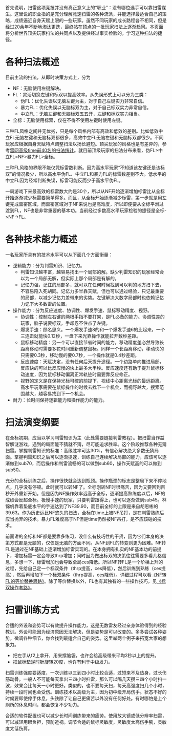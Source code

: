 首先说明，扫雷这项竞技并没有真正意义上的“职业”：没有哪位选手可以靠扫雷谋生。这里说的职业指的是充分理解竞速扫雷的各种流派，并能选择最适合自己的策略，成绩逼近自身天赋上限的一些玩家。虽然不同玩家的成长路程各不相同，但是经过20余年不断地淘汰更迭，最终站在顶点的一批玩家扫法上逐渐趋同。本页面将分析世界顶尖玩家扫法的共同点以及提供经过事实检验的，学习这种扫法的捷径。

# 各种扫法概述
目前主流的扫法，从即时决策方式上，分为
- NF：无脑使用左键解决。
- FL：灵活切换左键和标双以提高效率。从失误形式上可以分为三类：
  - 伪FL：优化失误以无脑左键为主，对于自己左键实力非常自信。
  - 暴力FL：优化失误以无脑标双为主，对于自己标双实力非常自信。
  - 中立FL：无脑左键和无脑标双五五开，左键和标双实力相当。
- 全标：无脑使用标双，仅在不得不使用左键时使用左键。

三种FL风格之间并无优劣，只是每个风格内部有高效和低效的差别。比如低效中立FL无脑左键和无脑标双都很多，高效中立FL无脑左键和无脑标双都很少。不同玩家应根据自身天赋特点调整扫法以扬长避短。顶尖玩家的风格也是有差异的，参考[雷网高级time前40名的扫法统计](https://github.com/putianyi889/Minesweeper-makes-me-happy/wiki/%E9%9B%B7%E7%BD%91%E9%AB%98%E7%BA%A7time%E5%89%8D40%E5%90%8D%E7%9A%84%E6%89%AB%E6%B3%95%E7%BB%9F%E8%AE%A1)。就目前顶级玩家的扫法分布来看，伪FL>中立FL=NF>暴力FL>全标。

三种FL风格的界限不能仅凭标雷数判断。因为高水平玩家“不知道该左键还是该标双”的情况极少，所以高水平伪FL、中立FL和暴力FL的标雷数差别不大。低水平的中立FL因为经常判断失误，标雷可能反而少于高水平伪FL。

一局游戏下来最高效的标雷数大约是30个，所以从NF开始逐渐增加标雷比从全标开始逐渐减少标雷要简单得多。而且，从全标开始逐渐减少标雷，第一步就是用左键完成雷密区域，而雷密区域对于NF来说也是高难度，所以即便要从全标平滑过渡到FL，NF也是非常重要的基本功。当前经过多数高水平玩家检验的捷径是全标->NF->FL。

# 各种技术能力概述
一名玩家所具有的技术水平可以从下面几个方面衡量：
- 逻辑能力：分为判雷知识、记忆力。
  - 判雷知识越丰富，越容易找出一个局部的解。缺少判雷知识的玩家经常会以为一个局部无解，但实际上那个局部是有解的。
  - 记忆力强，记住的局部多，就可以在任何时候找到可以判的地方扫下去，不容易陷入死胡同。记忆力多半靠天赋，但也可以通过经验，只记最重要的局部，以减少记忆力差带来的劣势。左键解决大数字局部时也依赖记忆力记下大多数雷的位置。
- 操作能力：分为反应速度、协调性、爆发手速、鼠标移动精度、视野。
  - 协调性：控制左右键的两根手指不要打架，是FL必备的能力。协调性差的玩家，脑子说要标双，手却忍不住点了左键。
  - 爆发手速：顾名思义。一个爆发手速8的和一个爆发手速6的比起来，一个三连击就能快0.12秒，一盘下来光靠操作就能拉开数秒差距。
  - 鼠标移动精度：另一个可以直接节省时间的能力。移动精度差必然导致长距离移动时需要多花时间重新调整鼠标。同样一个长距离移动，移动快的只需要0.3秒，移动慢的要0.7秒，一个操作就是0.4秒差距。
  - 反应速度：天赋决定，没有任何后天提升途径。一个边路单向推进局部，反应快的可以比反应慢的快上最多大半秒。反应速度还有助于提升鼠标移动速度，因为鼠标移动偏离正常轨迹时需要靠反应修正。
  - 视野的定义是在保持光标可控的前提下，视线中心距离光标的最远距离。高水平玩家需要在鼠标操作的时候去找下一个机会，而视野越大，搜索范围越大，越容易找到下一个机会。
- 耐力：长时间保持逻辑能力和操作能力的能力。

# 扫法演变纲要
在全标初期，应当以学习判雷知识为主（此处需要链接判雷教程）。把扫雷当作益智解谜游戏，遇到的局面能不猜就不猜，尽可能追求胜率。这个阶段推荐各种无猜扫雷。掌握判雷知识的标准：高级胜率可达30%，有信心解决绝大多数无猜局面。掌握判雷知识之后可以逐渐提速，训练自己连续解决局部的能力，应该可以逐渐做到sub70，而后操作和判雷流畅的可以做到sub60，操作天赋高的可以做到sub50。

充分的全标训练之后，操作很快就会达到瓶颈。操作瓶颈的标志是整局下来不停地点，几乎没有停顿。此时就可以转NF了。全标刚转NF时很痛苦，因为又要回到百秒开外重新开始。但是因为NF操作效率远高于全标，逐渐提高熟练度以后，NF的成绩会反超全标。极慢手速的玩家，只要判雷跟得上，也可以逐渐做到sub45。林锦帆靠着垫底水平的手速达到了NF39.90，而目前全标的上限是来自胡恩彬的39.63。作为历史远比NF悠久的扫法，全标在time上被NF吊打，是在判雷熟练后应当抛弃的技术。暴力FL难度高于NF但是time仍然被NF吊打，是不应该碰的技术。

前面讲的全标和NF都是要靠多练习，没什么有技巧性的干货，因为它们本身的决策方式都是无脑的，仅仅是无脑的方面不同。从NF到FL的转变则更为困难。NF转FL是通过在NF基础上逐渐增加标雷实现的。在本身拥有扎实的NF基本功的前提下，增加标雷一定会导致thrp增加；同时因为做出标双的决策往往需要多看几格信息，多想一下，标雷增加也会导致全局ces降低。所以NF转FL是一个阶梯上升的过程，先给自己定一个标双条件（thrp提高，ces降低），然后训练到熟练（ces提高），然后再增加下一个标双条件（thrp提高，ces降低）。详细过程可以看[《NF转FL的等价替换思路》](https://github.com/putianyi889/Minesweeper-makes-me-happy/wiki/NF%E8%BD%ACFL%E7%9A%84%E7%AD%89%E4%BB%B7%E6%9B%BF%E6%8D%A2%E6%80%9D%E8%B7%AF)。除了等价替换以外，FL也有其独有的一些操作技巧，见[《标双操作套路》](https://github.com/putianyi889/Minesweeper-makes-me-happy/wiki/%E6%93%8D%E4%BD%9C%E6%96%B9%E6%B3%95%E5%8F%8A%E5%A5%97%E8%B7%AF#%E6%A0%87%E5%8F%8C%E6%93%8D%E4%BD%9C%E5%A5%97%E8%B7%AF)。

# 扫雷训练方式
合适的外设和姿势可以有效提升操作能力，这是无数雷友经过亲身体验得到的经验教训。外设可能因为经济原因无法解决，但是姿势是可以改变的。多多尝试各种姿势，微调各种细节，你会找到最适合自己的姿势。这里举两个例子来拓宽大家的想象力。
- 把左手从f2上拿开，用来撑脑袋，也许会给高级带来平均2秒以上的提升。
- 把鼠标垫逆时针旋转20度，也许有利于中级发力。

扫雷训练强度要适度，一次训练以三到四小时比较合适，过短来不及热身，过长伤筋动骨。一般人不可能每天拿出三四小时扫雷，那么可以隔几天攒三四个小时扫一波，效果会比每天一小时更好。类似的，也不要每天扫，每天高强度扫几个小时，持续一段时间也会受伤。训练技术以高级为主，因为初中级开局伤手。状态不好的时候要即使停手休息，头铁除了让自己更痛苦以外没有任何好处。有时哪怕是上个厕所的休息时间，都会恢复不少功力。

合适的软件配置也可以减少长时间训练带来的疲劳。使用放大镜或低分辨率扫雷，可以减轻用眼负担，预防近视。调节合适的鼠标灵敏度，灵敏度太高伤手腕，灵敏度太低伤肩。
